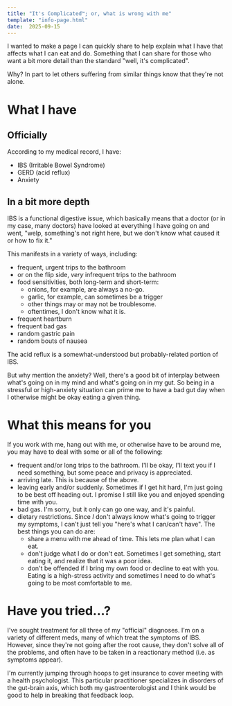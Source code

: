 ```yaml
---
title: "It's Complicated™; or, what is wrong with me"
template: "info-page.html"
date:  2025-09-15
---
```


I wanted to make a page I can quickly share to help explain what I have that affects what I can eat and do.
Something that I can share for those who want a bit more detail than the standard "well, it's complicated".

Why? In part to let others suffering from similar things know that they're not alone.

# What I have

## Officially

According to my medical record, I have:

- IBS (Irritable Bowel Syndrome)
- GERD (acid reflux)
- Anxiety

## In a bit more depth

IBS is a functional digestive issue, which basically means that a doctor (or in my case, many doctors) have looked at
everything I have going on and went, "welp, something's not right here, but we don't know what caused it or how to fix it."

This manifests in a variety of ways, including:

- frequent, urgent trips to the bathroom
- or on the flip side, *very* infrequent trips to the bathroom
- food sensitivities, both long-term and short-term:
    - onions, for example, are always a no-go.
    - garlic, for example, can sometimes be a trigger
    - other things may or may not be troublesome.
    - oftentimes, I don't know what it is.
- frequent heartburn
- frequent bad gas
- random gastric pain
- random bouts of nausea

The acid reflux is a somewhat-understood but probably-related portion of IBS.

But why mention the anxiety? Well, there's a good bit of interplay between what's going on in my mind and what's going on in my
gut. So being in a stressful or high-anxiety situation can prime me to have a bad gut day when I otherwise might be okay eating
a given thing.

# What this means for you

If you work with me, hang out with me, or otherwise have to be around me, you may have to deal with some or all of the following:

- frequent and/or long trips to the bathroom. I'll be okay, I'll text you if I need something, but some peace and privacy is appreciated.
- arriving late. This is because of the above.
- leaving early and/or suddenly. Sometimes if I get hit hard, I'm just going to be best off heading out. I promise I still like you and enjoyed spending time with you.
- bad gas. I'm sorry, but it only can go one way, and it's painful.
- dietary restrictions. Since *I* don't always know what's going to trigger my symptoms, I can't just tell you "here's what I can/can't have". The best things you can do are:
    - share a menu with me ahead of time. This lets me plan what I can eat.
    - don't judge what I do or don't eat. Sometimes I get something, start eating it, and realize that it was a poor idea.
    - don't be offended if I bring my own food or decline to eat with you. Eating is a high-stress activity and sometimes I need to do what's going to be most comfortable to me.

# Have you tried...?

I've sought treatment for all three of my "official" diagnoses. I'm on a variety of different meds, many of which treat the symptoms of IBS. However, since they're not going after
the root cause, they don't solve all of the problems, and often have to be taken in a reactionary method (i.e. as symptoms appear).

I'm currently jumping through hoops to get insurance to cover meeting with a health psychologist. This particular practitioner specializes in disorders of the gut-brain axis, which
both my gastroenterologist and I think would be good to help in breaking that feedback loop.
